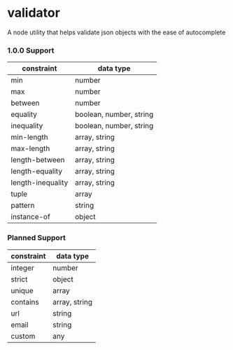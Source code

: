 # validator

A node utility that helps validate json objects with the ease of autocomplete

### 1.0.0 Support

| constraint        | data type               |
| ----------------- | ----------------------- |
| min               | number                  |
| max               | number                  |
| between           | number                  |
| equality          | boolean, number, string |
| inequality        | boolean, number, string |
| min-length        | array, string           |
| max-length        | array, string           |
| length-between    | array, string           |
| length-equality   | array, string           |
| length-inequality | array, string           |
| tuple             | array                   |
| pattern           | string                  |
| instance-of       | object                  |

### Planned Support

| constraint | data type     |
| ---------- | ------------- |
| integer    | number        |
| strict     | object        |
| unique     | array         |
| contains   | array, string |
| url        | string        |
| email      | string        |
| custom     | any           |
